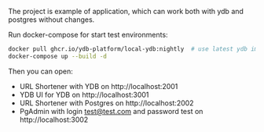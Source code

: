 The project is example of application, which can work both with ydb and postgres without changes.

Run docker-compose for start test environments:

```bash
docker pull ghcr.io/ydb-platform/local-ydb:nightly  # use latest ydb image
docker-compose up --build -d
```

Then you can open:
- URL Shortener with YDB on http://localhost:2001
- YDB UI for YDB on http://localhost:3001
- URL Shortener with Postgres on http://localhost:2002
- PgAdmin with login test@test.com and password test on http://localhost:3002
